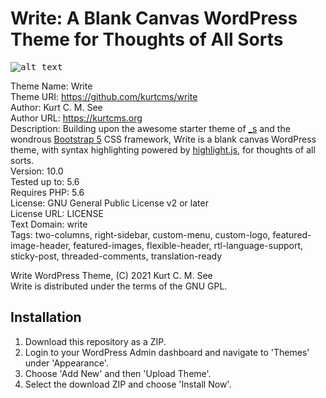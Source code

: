 # Write: A Blank Canvas WordPress Theme for Thoughts of All Sorts

<kbd>![alt text](https://kurtcms.org/git/write/write-screenshot.png)</kbd>

Theme Name: Write  
Theme URI: https://github.com/kurtcms/write  
Author: Kurt C. M. See  
Author URL: https://kurtcms.org  
Description: Building upon the awesome starter theme of [_s](https://github.com/Automattic/_s) and the wondrous [Bootstrap 5](https://github.com/twbs/bootstrap) CSS framework, Write is a blank canvas WordPress theme, with syntax highlighting powered by [highlight.js](https://github.com/highlightjs/highlight.js), for thoughts of all sorts.  
Version: 10.0  
Tested up to: 5.6  
Requires PHP: 5.6  
License: GNU General Public License v2 or later  
License URL: LICENSE  
Text Domain: write  
Tags: two-columns, right-sidebar, custom-menu, custom-logo, featured-image-header, featured-images, flexible-header, rtl-language-support, sticky-post, threaded-comments, translation-ready  

Write WordPress Theme, (C) 2021 Kurt C. M. See  
Write is distributed under the terms of the GNU GPL.  

## Installation
1. Download this repository as a ZIP.
2. Login to your WordPress Admin dashboard and navigate to 'Themes' under 'Appearance'.
3. Choose 'Add New' and then 'Upload Theme'.
4. Select the download ZIP and choose 'Install Now'.
